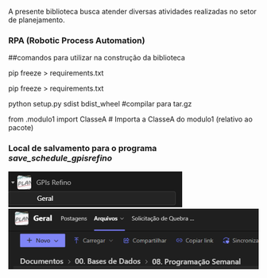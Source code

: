 A presente biblioteca busca atender diversas atividades realizadas no setor de planejamento.



### RPA (Robotic Process Automation)


##comandos para utilizar na construção da biblioteca

pip freeze > requirements.txt

pip freeze > requirements.txt

python setup.py sdist bdist_wheel #compilar para tar.gz

from .modulo1 import ClasseA  # Importa a ClasseA do modulo1 (relativo ao pacote)

### Local de salvamento para o programa *save_schedule_gpisrefino*

![alt text](img/image-1.png)
![alt text](img/image-2.png)
